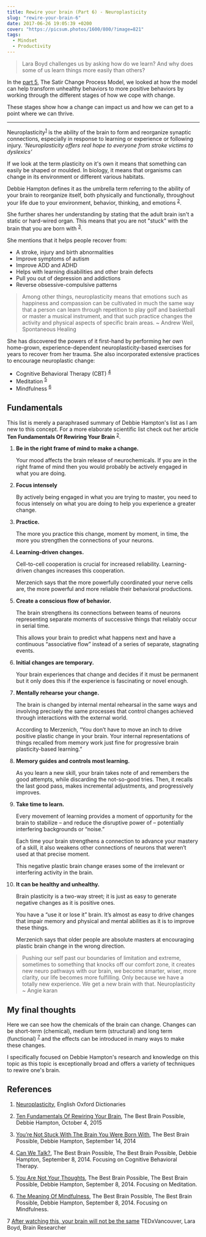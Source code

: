 ```yaml
---
title: Rewire your brain (Part 6) - Neuroplasticity
slug: "rewire-your-brain-6"
date: 2017-06-26 19:05:39 +0200
cover: "https://picsum.photos/1600/800/?image=821"
tags:
  - Mindset
  - Productivity
---
```


> Lara Boyd challenges us by asking how do we learn? And why does some of
> us learn things more easily than others?

In the [part 5](/blog/rewire-your-brain-5/), The Satir Change Process Model,
we looked at how the model can help transform unhealthy behaviors to more
positive behaviors by working through the different stages of how we cope
with change.

These stages show how a change can impact us and how we can get to a point
where we can thrive.

---

Neuroplasticity<sup id="footnote-1">[1](#footnote-1-ref)</sup> is the
ability of the brain to form and reorganize synaptic connections, especially
in response to learning or experience or following injury.
_‘Neuroplasticity offers real hope to everyone from stroke victims to
dyslexics’_

If we look at the term plasticity on it's own it means that something can
easily be shaped or moulded. In biology, it means that organisms can change
in its environment or different various habitats.

Debbie Hampton defines it as the umbrella term referring to the ability of your
brain to reorganize itself, both physically and functionally, throughout your
life due to your environment, behavior, thinking, and emotions
<sup id="footnote-2">[2](#footnote-2-ref)</sup>.

She further shares her understanding by stating that the adult brain isn't a
static or hard-wired organ. This means that you are not "stuck" with the
brain that you are born with <sup id="footnote-3">[3](#footnote-3-ref)</sup>.

She mentions that it helps people recover from:

- A stroke, injury and birth abnormalities
- Improve symptoms of autism
- Improve ADD and ADHD
- Helps with learning disabilities and other brain defects
- Pull you out of depression and addictions
- Reverse obsessive-compulsive patterns

> Among other things, neuroplasticity means that emotions such as happiness
> and compassion can be cultivated in much the same way that a person can
> learn through repetition to play golf and basketball or master a musical
> instrument, and that such practice changes the activity and physical aspects
> of specific brain areas. ~ Andrew Weil, Spontaneous Healing

She has discovered the powers of it first-hand by performing her own home-grown,
experience-dependent neuroplasticity-based exercises for years to recover from
her trauma. She also incorporated extensive practices to encourage neuroplastic
change:

- Cognitive Behavioral Therapy (CBT) <sup id="footnote-4">[4](#footnote-4-ref)</sup>
- Meditation <sup id="footnote-5">[5](#footnote-5-ref)</sup>
- Mindfulness <sup id="footnote-6">[6](#footnote-6-ref)</sup>

## Fundamentals

This list is merely a paraphrased summary of Debbie Hampton's list as I am new
to this concept. For a more elaborate scientific list check out her article
**Ten Fundamentals Of Rewiring Your Brain**
<sup id="footnote-2">[2](#footnote-2-ref)</sup>.

1.  **Be in the right frame of mind to make a change.**

    Your mood affects the brain release of neurochemicals. If you are in the
    right frame of mind then you would probably be actively engaged in what
    you are doing.

2.  **Focus intensely**

    By actively being engaged in what you are trying to master, you need to
    focus intensely on what you are doing to help you experience a greater
    change.

3.  **Practice.**

    The more you practice this change, moment by moment, in time, the more you
    strengthen the connections of your neurons.

4.  **Learning-driven changes.**

    Cell-to-cell cooperation is crucial for increased reliability. Learning-
    driven changes increases this cooperation.

    Merzenich says that the more powerfully coordinated your nerve cells are,
    the more powerful and more reliable their behavioral productions.

5.  **Create a conscious flow of behavior.**

    The brain strengthens its connections between teams of neurons
    representing separate moments of successive things that reliably occur
    in serial time.

    This allows your brain to predict what happens next and have a continuous
    “associative flow” instead of a series of separate, stagnating events.

6.  **Initial changes are temporary.**

    Your brain experiences that change and decides if it must be permanent but
    it only does this if the experience is fascinating or novel enough.

7.  **Mentally rehearse your change.**

    The brain is changed by internal mental rehearsal in the same ways and
    involving precisely the same processes that control changes achieved through
    interactions with the external world.

    According to Merzenich, “You don’t have to move an inch to drive positive
    plastic change in your brain. Your internal representations of things
    recalled from memory work just fine for progressive brain plasticity-based
    learning.”

8.  **Memory guides and controls most learning.**

    As you learn a new skill, your brain takes note of and remembers the good
    attempts, while discarding the not-so-good tries. Then, it recalls the last
    good pass, makes incremental adjustments, and progressively improves.

9.  **Take time to learn.**

    Every movement of learning provides a moment of opportunity for the brain to
    stabilize – and reduce the disruptive power of – potentially interfering
    backgrounds or “noise.”

    Each time your brain strengthens a connection to advance your mastery of a
    skill, it also weakens other connections of neurons that weren’t used at
    that precise moment.

    This negative plastic brain change erases some of the
    irrelevant or interfering activity in the brain.

10. **It can be healthy and unhealthy.**

    Brain plasticity is a two-way street; it is just as easy to generate
    negative changes as it is positive ones.

    You have a “use it or lose it” brain. It’s almost as easy to drive changes
    that impair memory and physical and mental abilities as it is to improve
    these things.

    Merzenich says that older people are absolute masters at
    encouraging plastic brain change in the wrong direction.

> Pushing our self past our boundaries of limitation and extreme, sometimes to
> something that knocks off our comfort zone, it creates new neuro pathways
> with our brain, we become smarter, wiser, more clarity, our life becomes
> more fulfilling. Only because we have a totally new experience. We get a
> new brain with that. Neuroplasticity ~ Angie karan

## My final thoughts

Here we can see how the chemicals of the brain can change. Changes can be short-term
(chemical), medium term (structural) and long term (functional)
<sup id="footnote-7">[7](#footnote-7-ref)</sup>
and the effects
can be introduced in many ways to make these changes.

I specifically focused on Debbie Hampton's research and knowledge on this topic
as this topic is exceptionally broad and offers a variety of techniques to rewire
one's brain.

## References

1.  <a id="footnote-1-ref"></a>[Neuroplasticity](https://en.oxforddictionaries.com/definition/neuroplasticity), English Oxford Dictionaries

2.  <a id="footnote-2-ref"></a>[Ten Fundamentals Of Rewiring Your Brain](https://www.thebestbrainpossible.com/the-10-fundamentals-of-rewiring-your-brain/),
    The Best Brain Possible, Debbie Hampton, October 4, 2015

3.  <a id="footnote-3-ref"></a>[You’re Not Stuck With The Brain You Were Born With](https://www.thebestbrainpossible.com/youre-not-stuck-with-the-brain-you-were-born-with-2/),
    The Best Brain Possible, Debbie Hampton, September 14, 2014

4.  <a id="footnote-4-ref"></a>[Can We Talk?](https://www.thebestbrainpossible.com/can-we-talk/), The Best Brain Possible,
    The Best Brain Possible, Debbie Hampton, September 8, 2014. Focusing on Cognitive Behavioral Therapy.

5.  <a id="footnote-5-ref"></a>[You Are Not Your Thoughts](https://www.thebestbrainpossible.com/in-a-daze-on-purpose-2/), The Best Brain Possible,
    The Best Brain Possible, Debbie Hampton, September 8, 2014. Focusing on Meditation.

6.  <a id="footnote-6-ref"></a>[The Meaning Of Mindfulness](https://www.thebestbrainpossible.com/the-meaning-of-mindfulness-2/), The Best Brain Possible,
    The Best Brain Possible, Debbie Hampton, September 8, 2014. Focusing on Mindfulness.

7 <a id="footnote-7-ref"></a>[After watching this, your brain will not be the same](https://www.youtube.com/watch?v=LNHBMFCzznE)
TEDxVancouver, Lara Boyd, Brain Researcher

